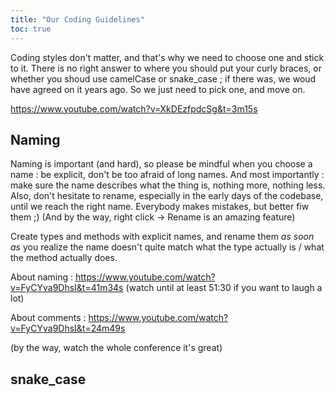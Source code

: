 ```yaml
---
title: "Our Coding Guidelines"
toc: true
---
```


Coding styles don't matter, and that's why we need to choose one and stick to it.
There is no right answer to where you should put your curly braces, or whether you shoud use camelCase or snake_case ; if there was, we woud have agreed on it years ago.
So we just need to pick one, and move on.

https://www.youtube.com/watch?v=XkDEzfpdcSg&t=3m15s

## Naming

Naming is important (and hard), so please be mindful when you choose a name : be explicit, don't be too afraid of long names. And most importantly : make sure the name describes what the thing is, nothing more, nothing less.
Also, don't hesitate to rename, especially in the early days of the codebase, until we reach the right name. Everybody makes mistakes, but better fiw them ;) (And by the way, right click -> Rename is an amazing feature)

Create types and methods with explicit names, and rename them *as soon as* you realize the name doesn't quite match what the type actually is / what the method actually does.

About naming :
https://www.youtube.com/watch?v=FyCYva9DhsI&t=41m34s (watch until at least 51:30 if you want to laugh a lot)

About comments :
https://www.youtube.com/watch?v=FyCYva9DhsI&t=24m49s

(by the way, watch the whole conference it's great)

## snake_case